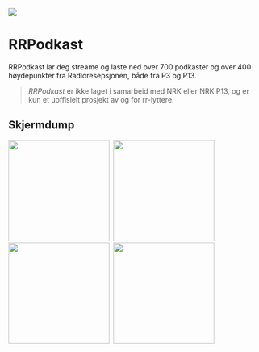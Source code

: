 ![](https://play-lh.googleusercontent.com/-7mCu63lbTlcE57ZMEGvfNjzrmaxG79Jgk5qW66B1PEgBuSIuFYC9JMHC7j7fIwbALQ=s180)

# RRPodkast
RRPodkast lar deg streame og laste ned over 700 podkaster og over 400 høydepunkter fra Radioresepsjonen, både fra P3 og P13. 

>*RRPodkast* er ikke laget i samarbeid med NRK eller NRK P13, og er kun et uoffisielt prosjekt av og for rr-lyttere.

## Skjermdump

<div style="display:table;">

<kbd>
<img src="https://play-lh.googleusercontent.com/I7sMi6riiKZKCXyUbdBE6_Lmo2P9cZ6EaOP0XGPtoxLTDv8OfsE6NTqFkIZgHmmSCwdc=w1920-h978" width=200/>
</kbd>

<kbd>
<img src="https://play-lh.googleusercontent.com/ltSYsNUl2YIYA7PVsE9B7I31WrBxulQRlWsIKc7KtvQiSgtHeL2f-SXpkU4DIMCjp3g=w1920-h978" width=200/>
</kbd>

<kbd>
<img src="https://play-lh.googleusercontent.com/hZGgUFXA_g1UKVqNqrWLBKCzPOs4jMSKkOYY_o-ANYAInSKdhObQB6xNeVzP7zadJqc=w1920-h978" width=200/>
</kbd>

<kbd>
<img src="https://play-lh.googleusercontent.com/NtYlQVqqKJZZzRSSnbxARZcYweyCp6aD5B0H22CjiqduHafnzjQnXWqtNkOdni8JmxM=w1920-h978" width=200/>
</kbd>

</div>
